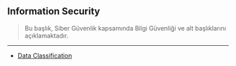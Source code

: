 ## Information Security

> Bu başlık, Siber Güvenlik kapsamında Bilgi Güvenliği ve alt başlıklarını açıklamaktadır.<br>

---

- [Data Classification](https://github.com/eesmer/CyberSecurity-Glossary/blob/main/EN/Information_Security/docs/data-classification.md)

